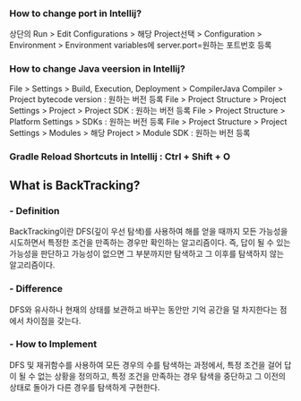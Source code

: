### How to change port in Intellij?
상단의 Run > Edit Configurations > 해당 Project선택 > Configuration > Environment > Environment variables에 server.port=원하는 포트번호 등록


### How to change Java veersion in Intellij?
File > Settings > Build, Execution, Deployment > CompilerJava Compiler > Project bytecode version : 원하는 버전 등록
File > Project Structure > Project Settings > Project > Project SDK : 원하는 버전 등록
File > Project Structure > Platform Settings > SDKs : 원하는 버전 등록
File > Project Structure > Project Settings > Modules > 해당 Project > Module SDK : 원하는 버전 등록

### Gradle Reload Shortcuts in Intellij : Ctrl + Shift + O

## What is BackTracking?
### - Definition
BackTracking이란 DFS(깊이 우선 탐색)를 사용하여 해를 얻을 때까지 모든 가능성을 시도하면서 특정한 조건을 만족하는 경우만 확인하는 알고리즘이다.
즉, 답이 될 수 있는 가능성을 판단하고 가능성이 없으면 그 부분까지만 탐색하고 그 이후를 탐색하지 않는 알고리즘이다.
### - Difference
DFS와 유사하나 현재의 상태를 보관하고 바꾸는 동안만 기억 공간을 덜 차지한다는 점에서 차이점을 갖는다.
### - How to Implement
DFS 및 재귀함수를 사용하여 모든 경우의 수를 탐색하는 과정에서, 특정 조건을 걸어 답이 될 수 없는 상황을 정의하고,
특정 조건을 만족하는 경우 탐색을 중단하고 그 이전의 상태로 돌아가 다른 경우를 탐색하게 구현한다.
